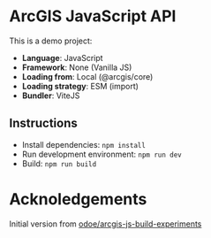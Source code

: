 # ArcGIS JavaScript API

This is a demo project:

* **Language**: JavaScript
* **Framework**: None (Vanilla JS)
* **Loading from**: Local (@arcgis/core)
* **Loading strategy**: ESM (import)
* **Bundler**: ViteJS

## Instructions

* Install dependencies: `npm install`
* Run development environment: `npm run dev`
* Build: `npm run build`

# Acknoledgements

Initial version from [odoe/arcgis-js-build-experiments](https://github.com/odoe/arcgis-js-build-experiments/tree/main/webpack)